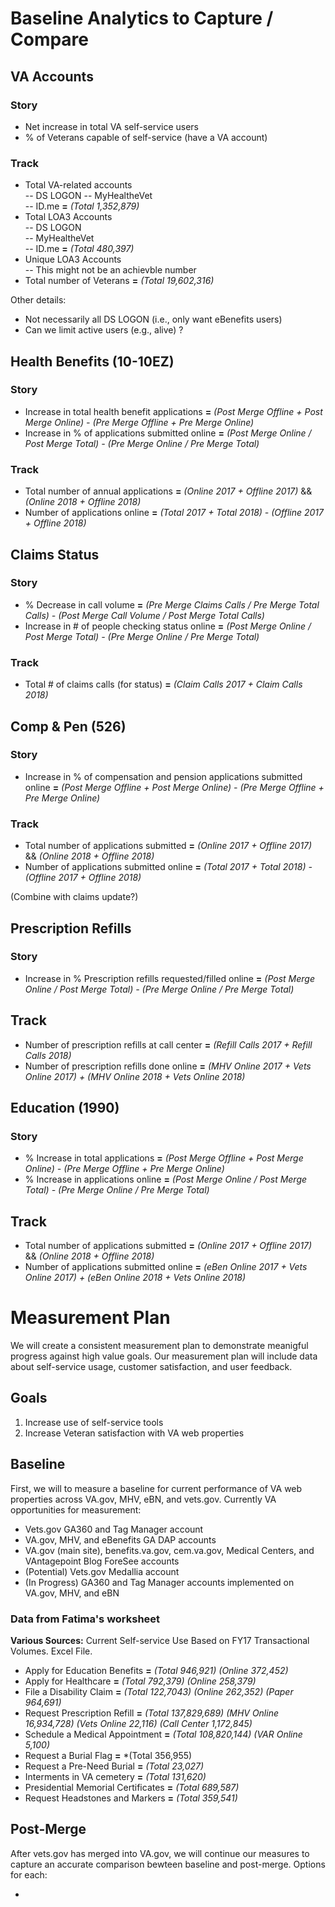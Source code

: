 # Baseline Analytics to Capture / Compare

## VA Accounts
### Story 
- Net increase in total VA self-service users
- % of Veterans capable of self-service (have a VA account) 

### Track 
- Total VA-related accounts  
-- DS LOGON 
-- MyHealtheVet  
-- ID.me **=** *(Total 1,352,879)*
- Total LOA3 Accounts  
-- DS LOGON  
-- MyHealtheVet  
-- ID.me **=** *(Total 480,397)*
- Unique LOA3 Accounts  
-- This might not be an achievble number
- Total number of Veterans **=** *(Total 19,602,316)*

Other details: 
- Not necessarily all DS LOGON (i.e., only want eBenefits users)
- Can we limit active users (e.g., alive) ? 


## Health Benefits (10-10EZ)
### Story 
- Increase in total health benefit applications **=** *(Post Merge Offline + Post Merge Online) - (Pre Merge Offline + Pre Merge Online)*
- Increase in % of applications submitted online **=** *(Post Merge Online / Post Merge Total) - (Pre Merge Online / Pre Merge Total)*

### Track 
- Total number of annual applications **=** *(Online 2017 + Offline 2017)* && *(Online 2018 + Offline 2018)* 
- Number of applications online **=** *(Total 2017 + Total 2018) - (Offline 2017 + Offline 2018)*

## Claims Status 
### Story 
- % Decrease in call volume **=** *(Pre Merge Claims Calls / Pre Merge Total Calls) - (Post Merge Call Volume / Post Merge Total Calls)*
- Increase in # of people checking status online **=** *(Post Merge Online / Post Merge Total) - (Pre Merge Online / Pre Merge Total)*

### Track
- Total # of claims calls (for status) **=** *(Claim Calls 2017 + Claim Calls 2018)*

## Comp & Pen (526)  
### Story 
- Increase in % of compensation and pension applications submitted online **=** *(Post Merge Offline + Post Merge Online) - (Pre Merge Offline + Pre Merge Online)*

### Track 
- Total number of applications submitted **=** *(Online 2017 + Offline 2017)* && *(Online 2018 + Offline 2018)* 
- Number of applications submitted online **=** *(Total 2017 + Total 2018) - (Offline 2017 + Offline 2018)*

(Combine with claims update?) 

## Prescription Refills 
### Story 
- Increase in % Prescription refills requested/filled online **=** *(Post Merge Online / Post Merge Total) - (Pre Merge Online / Pre Merge Total)*

## Track
- Number of prescription refills at call center **=** *(Refill Calls 2017 + Refill Calls 2018)*
- Number of prescription refills done online **=** *(MHV Online 2017 + Vets Online 2017) + (MHV Online 2018 + Vets Online 2018)*

## Education (1990) 
### Story
- % Increase in total applications **=** *(Post Merge Offline + Post Merge Online) - (Pre Merge Offline + Pre Merge Online)*
- % Increase in applications online **=** *(Post Merge Online / Post Merge Total) - (Pre Merge Online / Pre Merge Total)*

## Track
- Total number of applications submitted **=** *(Online 2017 + Offline 2017)* && *(Online 2018 + Offline 2018)* 
- Number of applications submitted online **=** *(eBen Online 2017 + Vets Online 2017) + (eBen Online 2018 + Vets Online 2018)*

# Measurement Plan

We will create a consistent measurement plan to demonstrate meanigful progress against high value goals. Our measurement plan will include data about self-service usage, customer satisfaction, and user feedback.

## Goals

1. Increase use of self-service tools
2. Increase Veteran satisfaction with VA web properties

## Baseline
First, we will to measure a baseline for current performance of VA web properties across VA.gov, MHV, eBN, and vets.gov. Currently VA opportunities for measurement:
- Vets.gov GA360 and Tag Manager account
- VA.gov, MHV, and eBenefits GA DAP accounts
- VA.gov (main site), benefits.va.gov, cem.va.gov, Medical Centers, and VAntagepoint Blog ForeSee accounts
- (Potential) Vets.gov Medallia account
- (In Progress) GA360 and Tag Manager accounts implemented on VA.gov, MHV, and eBN

### Data from Fatima's worksheet
**Various Sources:** Current Self-service Use Based on FY17 Transactional Volumes. Excel File.
  - Apply for Education Benefits **=** *(Total 946,921) (Online 372,452)*
  - Apply for Healthcare **=** *(Total 792,379) (Online 258,379)*
  - File a Disability Claim **=** *(Total 122,7043) (Online 262,352) (Paper 964,691)*
  - Request Prescription Refill **=** *(Total 137,829,689) (MHV Online 16,934,728) (Vets Online 22,116) (Call Center 1,172,845)*
  - Schedule a Medical Appointment **=** *(Total 108,820,144) (VAR Online 5,100)*
  - Request a Burial Flag **=** *(Total 356,955)
  - Request a Pre-Need Burial **=** *(Total 23,027)*
  - Interments in VA cemetery **=** *(Total 131,620)*
  - Presidential Memorial Certificates **=** *(Total 689,587)*
  - Request Headstones and Markers **=** *(Total 359,541)*

## Post-Merge
After vets.gov has merged into VA.gov, we will continue our measures to capture an accurate comparison bewteen baseline and post-merge. Options for each:

- 
